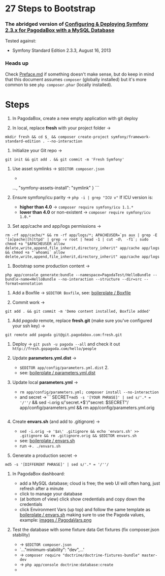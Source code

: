 27 Steps to Bootstrap
==========================
### The abridged version of [Configuring & Deploying Symfony 2.3.x for PagodaBox with a MySQL Database](Symfony%202.3.x%20on%20PagodaBox.md)

Tested against:

* Symfony Standard Edition 2.3.3, August 16, 2013


### Heads up

Check [Preface.md](Preface.md) if something doesn't make sense, but do keep in mind that this document assumes `composer` (globally installed) but it's more common to see `php composer.phar` (locally installed).

# Steps

1. In PagodaBox, create a new empty application with git deploy

1. In local, replace **fresh** with your project folder →
```
mkdir fresh && cd $_ && composer create-project symfony/framework-standard-edition . --no-interaction
``` 

1. Initialize your Git repo →
```
git init && git add . && git commit -m 'Fresh Symfony'
```

1. Use asset symlinks → `$EDITOR composer.json`
	- ``` "extra": {
    …,
    "symfony-assets-install": "symlink"
} ```

1. Ensure symfony/icu parity → ```php -i | grep "ICU v"``` If ICU version is:
	- **higher than 4.0** → `composer require symfony/icu 1.1.*`
	- **lower than 4.0** or non-existent → `composer require symfony/icu 1.0.*`

1. Set app/cache and app/logs permissions →
```
rm -rf app/cache/* && rm -rf app/logs/*; APACHEUSER=`ps aux | grep -E '[a]pache|[h]ttpd' | grep -v root | head -1 | cut -d\  -f1`; sudo chmod +a "$APACHEUSER allow delete,write,append,file_inherit,directory_inherit" app/cache app/logs && chmod +a "`whoami` allow delete,write,append,file_inherit,directory_inherit" app/cache app/logs
```

1. Bootstrap some production content → 
```
php app/console generate:bundle --namespace=PagodaTest/HelloBundle --bundle-name=HelloBundle --no-interaction --structure --dir=src --format=annotation
```

1. Add a Boxfile → ```$EDITOR Boxfile```, see: [boilerplate / Boxfile](https://raw.github.com/mfdj/symfony2-on-pagodabox/master/boilerplate/Boxfile)

1. Commit work →
```
git add . && git commit -m 'Demo content installed, Boxfile added'
```

1. Add *pagoda* remote, replace **fresh.git** (make sure you've configured your ssh key) → 
```
git remote add pagoda git@git.pagodabox.com:fresh.git
```

1. Deploy → ```git push -u pagoda --all``` and check it out `http://fresh.gopagoda.com/hello/people`

1. Update **parameters.yml.dist** →
   - `$EDITOR app/config/parameters.yml.dist` 2. 
   - see: [boilerplate / parameters.yml.dist](../boilerplate/parameters.yml.dist)

1. Update local **parameters.yml** →
	- `rm app/config/parameters.yml; composer install --no-interaction`
	- and secret →``` SECRET=`md5 -s '[YOUR PHRASE]' | sed s/'.* = '/''/` && sed -i.orig s/'secret.*$'/"secret: $SECRET"/ app/config/parameters.yml && rm app/config/parameters.yml.orig
	```

1. Create **envars.sh** (and add to .gitignore) →
	- `sed -i.orig -e '$a\' .gitignore && echo 'envars.sh' >> .gitignore && rm .gitignore.orig && $EDITOR envars.sh	`	
	- see: [boilerplate / envars.sh](../boilerplate/envars.sh)
	- run →`. ./envars.sh`

1. Generate a production secret →
```
md5 -s '[DIFFERENT PHRASE]' | sed s/'.* = '/''/
```

1. In PagodaBox dashboard: 
    - add a MySQL database; cloud is free; the web UI will often hang, just refresh after a minute
    - click to manage your database
    - (at bottom of view) click show credentials and copy down the credentials
    - click Environment Vars (up top) and follow the same template as [boilerplate / envars.sh](../boilerplate/envars.sh) making sure to use the Pagoda values, example: [images / PagodaVars.png](images/PagodaVars.png)
    
1. Test the database with some fixture data
Get fixtures (fix composer.json stability)
	- → `$EDITOR composer.json`
	- `…"minimum-stability": "dev",…'
	- → `composer require "doctrine/doctrine-fixtures-bundle" master-dev`
	- → `php app/console doctrine:database:create`
	- 

